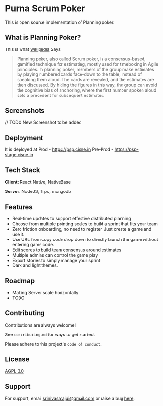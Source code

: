 # Purna Scrum Poker

This is open source implementation of Planning poker.


## What is Planning Poker?

This is what [wikipedia](https://en.wikipedia.org/wiki/Planning_poker) Says

> Planning poker, also called Scrum poker, is a consensus-based, gamified technique for estimating, mostly used for timeboxing in Agile principles. In planning poker, members of the group make estimates by playing numbered cards face-down to the table, instead of speaking them aloud. The cards are revealed, and the estimates are then discussed. By hiding the figures in this way, the group can avoid the cognitive bias of anchoring, where the first number spoken aloud sets a precedent for subsequent estimates.

## Screenshots
// TODO New Screenshot to be added

## Deployment

It is deployed at
Prod - https://psp.cisne.in
Pre-Prod - https://psp-stage.cisne.in

## Tech Stack

**Client:** React Native, NativeBase

**Server:** NodeJS, Trpc, mongodb

## Features

- Real-time updates to support effective distributed planning
- Choose from multiple pointing scales to build a sprint that fits your team
- Zero friction onboarding, no need to register, Just create a game and use it.
- Use URL from copy code drop down to directly launch the game without entering game code.
- Edit scores to build team consensus around estimates
- Multiple admins can control the game play
- Export stories to simply manage your sprint
- Dark and light themes.

## Roadmap

- Making Server scale horizontally
- TODO

## Contributing

Contributions are always welcome!

See `contributing.md` for ways to get started.

Please adhere to this project's `code of conduct`.

## License

[AGPL 3.0](https://choosealicense.com/licenses/agpl-3.0/)

## Support

For support, email srinivasarajui@gmail.com or raise a bug [here](https://github.com/srinivasarajui/purna-scrum-poker/issues).